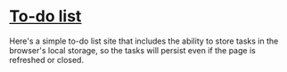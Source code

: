 # [To-do list](https://adhamsaadi.github.io/do)
Here's a simple to-do list site that includes the ability to store tasks in the browser's local storage,
so the tasks will persist even if the page is refreshed or closed.
